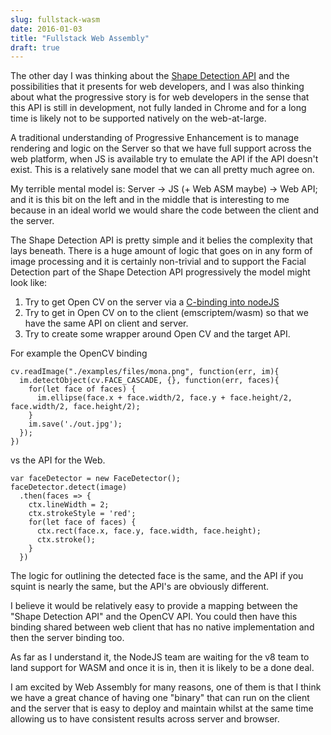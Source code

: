 ```yaml
---
slug: fullstack-wasm
date: 2016-01-03
title: "Fullstack Web Assembly"
draft: true
---
```


The other day I was thinking about the [Shape Detection
API](https://paul.kinlan.me/face-detection/) and the possibilities that it
presents for web developers, and I was also thinking about what the progressive
story is for web developers in the sense that this API is still in development,
not fully landed in Chrome and for a long time is likely not to be supported
natively on the web-at-large.

A traditional understanding of Progressive Enhancement is to manage rendering
and logic on the Server so that we have full support across the web platform,
when JS is available try to emulate the API if the API doesn't exist. This is a
relatively sane model that we can all pretty much agree on.

My terrible mental model is: Server &rarr; JS (+ Web ASM maybe) &rarr; Web API;
and it is this bit on the left and in the middle that is interesting to me because
in an ideal world we would share the code between the client and the server.

The Shape Detection API is pretty simple and it belies the complexity that lays
beneath. There is a huge amount of logic that goes on in any form of image
processing and it is certainly non-trivial and to support the Facial Detection
part of the Shape Detection API progressively the model might look like:

1. Try to get Open CV on the server via a [C-binding into
   nodeJS](https://github.com/peterbraden/node-opencv)
2. Try to get in Open CV on to the client (emscriptem/wasm) so that we have the
   same API on client and server.
3. Try to create some wrapper around Open CV and the target API.

For example the OpenCV binding

```
cv.readImage("./examples/files/mona.png", function(err, im){
  im.detectObject(cv.FACE_CASCADE, {}, function(err, faces){
    for(let face of faces) {
      im.ellipse(face.x + face.width/2, face.y + face.height/2, face.width/2, face.height/2);
    }
    im.save('./out.jpg');
  });
})
```

vs the API for the Web.

```
var faceDetector = new FaceDetector();
faceDetector.detect(image)
  .then(faces => {
    ctx.lineWidth = 2;
    ctx.strokeStyle = 'red';
    for(let face of faces) {
      ctx.rect(face.x, face.y, face.width, face.height);
      ctx.stroke();
    }
  })
```

The logic for outlining the detected face is the same, and the API if you squint
is nearly the same, but the API's are obviously different.

I believe it would be relatively easy to provide a mapping between the "Shape
Detection API" and the OpenCV API.  You could then have this binding shared
between web client that has no native implementation and then the server
binding too.

As far as I understand it, the NodeJS team are waiting for the v8 team to land
support for WASM and once it is in, then it is likely to be a done deal.

I am excited by Web Assembly for many reasons, one of them is that I think we
have a great chance of having one "binary" that can run on the client and the
server that is easy to deploy and maintain whilst at the same time allowing us
to have consistent results across server and browser.